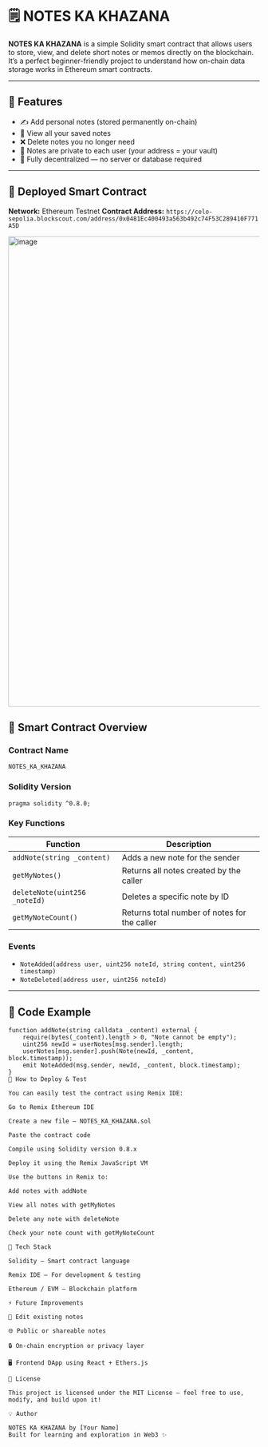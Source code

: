 # 🗒️ NOTES KA KHAZANA

**NOTES KA KHAZANA** is a simple Solidity smart contract that allows users to store, view, and delete short notes or memos directly on the blockchain.  
It’s a perfect beginner-friendly project to understand how on-chain data storage works in Ethereum smart contracts.

---

## 🚀 Features

- ✍️ Add personal notes (stored permanently on-chain)
- 👀 View all your saved notes
- ❌ Delete notes you no longer need
- 🔐 Notes are private to each user (your address = your vault)
- 🧱 Fully decentralized — no server or database required

---
## 🔗 Deployed Smart Contract

**Network:** Ethereum Testnet
**Contract Address:** `https://celo-sepolia.blockscout.com/address/0x0481Ec400493a563b492c74F53C289410F771A5D`


<img width="1902" height="942" alt="image" src="https://github.com/user-attachments/assets/343f38b1-d9db-4cca-922e-2241a6450921" />


## 🧠 Smart Contract Overview

### Contract Name
`NOTES_KA_KHAZANA`

### Solidity Version
`pragma solidity ^0.8.0;`

### Key Functions

| Function | Description |
|-----------|--------------|
| `addNote(string _content)` | Adds a new note for the sender |
| `getMyNotes()` | Returns all notes created by the caller |
| `deleteNote(uint256 _noteId)` | Deletes a specific note by ID |
| `getMyNoteCount()` | Returns total number of notes for the caller |

### Events
- `NoteAdded(address user, uint256 noteId, string content, uint256 timestamp)`
- `NoteDeleted(address user, uint256 noteId)`

---

## 🧩 Code Example

```solidity
function addNote(string calldata _content) external {
    require(bytes(_content).length > 0, "Note cannot be empty");
    uint256 newId = userNotes[msg.sender].length;
    userNotes[msg.sender].push(Note(newId, _content, block.timestamp));
    emit NoteAdded(msg.sender, newId, _content, block.timestamp);
}
🧪 How to Deploy & Test

You can easily test the contract using Remix IDE:

Go to Remix Ethereum IDE

Create a new file — NOTES_KA_KHAZANA.sol

Paste the contract code

Compile using Solidity version 0.8.x

Deploy it using the Remix JavaScript VM

Use the buttons in Remix to:

Add notes with addNote

View all notes with getMyNotes

Delete any note with deleteNote

Check your note count with getMyNoteCount

🧰 Tech Stack

Solidity — Smart contract language

Remix IDE — For development & testing

Ethereum / EVM — Blockchain platform

⚡ Future Improvements

📝 Edit existing notes

🌐 Public or shareable notes

🔒 On-chain encryption or privacy layer

🖥️ Frontend DApp using React + Ethers.js

📄 License

This project is licensed under the MIT License — feel free to use, modify, and build upon it!

💡 Author

NOTES KA KHAZANA by [Your Name]
Built for learning and exploration in Web3 ✨

